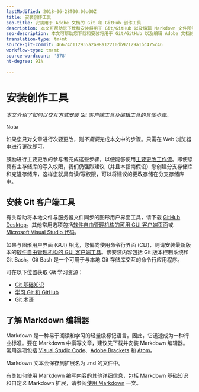 ```yaml
---
lastModified: 2018-06-28T00:00:00Z
title: 安装创作工具
seo-title: 安装用于 Adobe 文档的 Git 和 GitHub 创作工具
description: 本文可帮助您下载和安装将用于 Git/GitHub 以及编辑 Markdown 文件所需的客户端工具。
seo-description: 本文可帮助您下载和安装将用于 Git/GitHub 以及编辑 Adobe 文档的 Markdown 文件所需的客户端工具。
translation-type: tm+mt
source-git-commit: 46674c112935a2a98a12210db92129a1bc475c46
workflow-type: tm+mt
source-wordcount: '378'
ht-degree: 91%

---
```



# 安装创作工具

*本文介绍了如何以交互方式安装 Git 客户端工具及编辑工具的具体步骤。*

>[!NOTE]
>
>如果您只对文章进行次要更改，则&#x200B;*不需要*&#x200B;完成本文中的步骤。只需在 Web 浏览器中进行更改即可。
>
> 鼓励进行主要更改的参与者完成这些步骤，以便能够使用[主要更改工作流](local-repo.md)。即使您具有主存储库的写入权限，我们仍强烈建议（并且本指南假设）您创建分支存储库和克隆存储库，这样您就具有读/写权限，可以将建议的更改存储在分支存储库中。

## 安装 Git 客户端工具

有关帮助将本地文件与服务器文件同步的图形用户界面工具，请下载 [GitHub Desktop](https://desktop.github.com/)。其他常用选项包括[软件自由管理机构的可用 GUI 客户端页面](https://git-scm.com/downloads/guis)或 [Microsoft Visual Studio 代码](https://www.visualstudio.com/products/code-vs.aspx)。

如果与图形用户界面 (GUI) 相比，您偏向使用命令行界面 (CLI)，则请安装最新版本的[软件自由管理机构的 GUI 客户端工具](https://git-scm.com/downloads)。该安装内容包括 Git 版本控制系统和 Git Bash。Git Bash 是一个可用于与本地 Git 存储库交互的命令行应用程序。

可在以下位置获取 Git 学习资源：

* [Git 基础知识](https://git-scm.com/book/en/v2/Getting-Started-Git-Basics)
* [学习 Git 和 GitHub](https://help.github.com/articles/good-resources-for-learning-git-and-github/)
* [Git 术语](https://help.github.com/articles/github-glossary)

## 了解 Markdown 编辑器

Markdown 是一种易于阅读和学习的轻量级标记语言。因此，它迅速成为一种行业标准。要在 Markdown 中撰写文章，建议先下载并安装 Markdown 编辑器。常用选项包括 [Visual Studio Code](https://code.visualstudio.com/)、[Adobe Brackets](https://brackets.io) 和 [Atom](https://atom.io)。

Markdown 文本会保存到扩展名为 .md 的文件中。

有关如何使用 Markdown 编写内容的其他详细信息，包括 Markdown 基础知识和自定义 Markdown 扩展，请参阅[使用 Markdown](../writing-essentials/markdown.md) 一文。

<!--
## Adobe Docs Authoring Pack

Install the Docs Authoring Pack. This set of extensions includes basic authoring assistance for help when writing Markdown, and a preview feature, so that you can see what the Markdown looks like in the style of the docs.adobe.com site.

Link when available
-->
